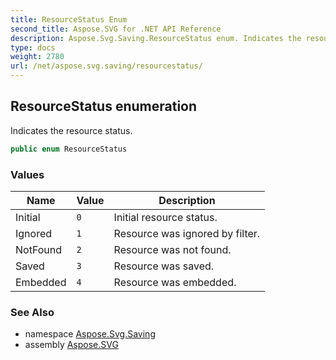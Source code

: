 ```yaml
---
title: ResourceStatus Enum
second_title: Aspose.SVG for .NET API Reference
description: Aspose.Svg.Saving.ResourceStatus enum. Indicates the resource status
type: docs
weight: 2780
url: /net/aspose.svg.saving/resourcestatus/
---
```

## ResourceStatus enumeration

Indicates the resource status.

```csharp
public enum ResourceStatus
```

### Values

| Name | Value | Description |
| --- | --- | --- |
| Initial | `0` | Initial resource status. |
| Ignored | `1` | Resource was ignored by filter. |
| NotFound | `2` | Resource was not found. |
| Saved | `3` | Resource was saved. |
| Embedded | `4` | Resource was embedded. |

### See Also

* namespace [Aspose.Svg.Saving](../../aspose.svg.saving/)
* assembly [Aspose.SVG](../../)
